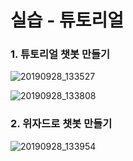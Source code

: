 # 실습 - 튜토리얼
### 1. 튜토리얼 챗봇 만들기 
![20190928_133527](https://user-images.githubusercontent.com/24771449/65811530-d991ed80-e1f4-11e9-979a-bca94f165e67.png)

![20190928_133808](https://user-images.githubusercontent.com/24771449/65811547-37263a00-e1f5-11e9-9ce3-287f79067781.png)

### 2. 위자드로 챗봇 만들기
![20190928_133954](https://user-images.githubusercontent.com/24771449/65811568-7785b800-e1f5-11e9-9587-039cd4c8c8b6.png)
